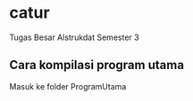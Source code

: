 # catur
Tugas Besar Alstrukdat Semester 3

## Cara kompilasi program utama
Masuk ke folder ProgramUtama